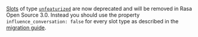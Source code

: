 [Slots](domain.mdx#slots) of type [`unfeaturized`](domain.mdx#unfeaturized-slot) are
now deprecated and will be removed in Rasa Open Source 3.0. Instead you should use
the property `influence_conversation: false` for every slot type as described in the 
[migration guide](migration-guide.mdx#unfeaturized-slots).
